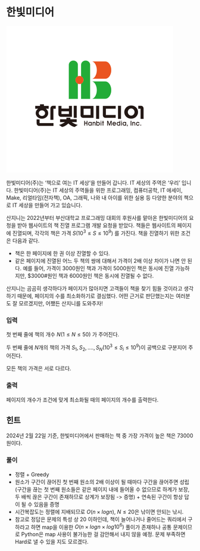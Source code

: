 # 한빛미디어

![IMG_3622.png](image/IMG_3622.png)

한빛미디어(주)는 ‘책으로 여는 IT 세상’을 만들어 갑니다. IT 세상의 주역은 ‘우리’ 입니다. 한빛미디어(주)는 IT 세상의 주역들을 위한 프로그래밍, 컴퓨터공학, IT 에세이, Make, 리얼타임(전자책), OA, 그래픽, 나와 내 아이를 위한 실용 등 다양한 분야의 책으로 IT 세상을 만들어 가고 있습니다.

산지니는 2022년부터 부산대학교 프로그래밍 대회의 후원사를 맡아온 한빛미디어의 요청을 받아 웹사이트의 책 진열 프로그램 개발 요청을 받았다. 책들은 웹사이트의 페이지에 진열되며, 각각의 책은 가격 $S(10^3 \leq S \leq 10^9)$ 를 가진다. 책을 진열하기 위한 조건은 다음과 같다.

- 책은 한 페이지에 한 권 이상 진열할 수 있다.
- 같은 페이지에 진열된 어느 두 책의 쌍에 대해서 가격이 2배 이상 차이가 나면 안 된다. 예를 들어, 가격이 $3000$원인 책과 가격이 $5000$원인 책은 동시에 진열 가능하지만, $3000#원인 책과 $6000$원인 책은 동시에 진열될 수 없다.

산지니는 곰곰히 생각하다가 페이지가 많아지면 고객들이 책을 찾기 힘들 것이라고 생각하기 때문에, 페이지의 수를 최소화하기로 결심했다. 어떤 근거로 판단했는지는 여러분도 잘 모르겠지만, 어쨌든 산지니를 도와주자!  

### 입력

첫 번째 줄에 책의 개수 $N(1 ≤ N ≤ 50)$ 가 주어진다.

두 번째 줄에 $N$개의 책의 가격 $S_1, S_2, …., S_N (10^3 ≤ S_i ≤ 10^9)$이 공백으로 구분지어 주어진다.

모든 책의 가격은 서로 다르다.

### 출력

페이지의 개수가 조건에 맞게 최소화될 때의 페이지의 개수를 출력한다.

## 힌트

2024년 2월 22일 기준, 한빛미디어에서 판매하는 책 중 가장 가격이 높은 책은 73000원이다.

### 풀이

- 정렬 + Greedy
- 원소가 구간이 끊어진 첫 번째 원소의 2배 이상이 될 때마다 구간을 끊어주면 성립(구간을 끊는 첫 번째 원소들은 같은 페이지 내에 들어올 수 없으므로 하계가 보장, 두 배씩 끊은 구간이 존재하므로 상계가 보장됨 -> 증명) + 연속된 구간이 항상 답이 될 수 있음을 증명
- 시간복잡도는 정렬에 지배되므로 $O(n \times logn)$, $N \leq 20$은 낚이면 안되는 낚시.
- 참고로 정답은 문제의 특성 상 20 이하인데, 책이 늘어나거나 줄어드는 쿼리에서 구하라고 하면 map을 이용한 $O(n \times logn \times log{10^6})$ 풀이가 존재하나 공통 문제이므로 Python은 map 사용이 불가능한 걸 감안해서 내지 않을 예정. 문제 부족하면 Hard로 낼 수 있을 지도 모르겠다.
